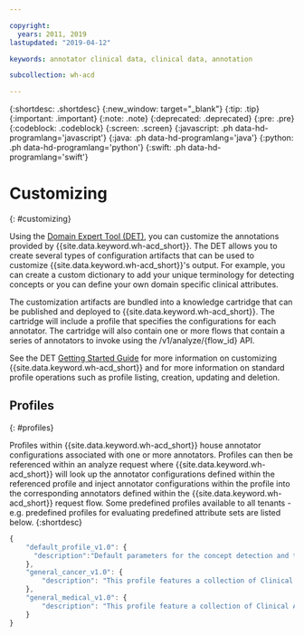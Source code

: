 ```yaml
---

copyright:
  years: 2011, 2019
lastupdated: "2019-04-12"

keywords: annotator clinical data, clinical data, annotation

subcollection: wh-acd

---
```


{:shortdesc: .shortdesc}
{:new_window: target="_blank"}
{:tip: .tip}
{:important: .important}
{:note: .note}
{:deprecated: .deprecated}
{:pre: .pre}
{:codeblock: .codeblock}
{:screen: .screen}
{:javascript: .ph data-hd-programlang='javascript'}
{:java: .ph data-hd-programlang='java'}
{:python: .ph data-hd-programlang='python'}
{:swift: .ph data-hd-programlang='swift'}

# Customizing
{: #customizing}

Using the <a href="https://watsonpow01.rch.stglabs.ibm.com/services/cartridge_det/cartridge-main.html" target="_blank">Domain Expert Tool (DET)</a>, you can customize the annotations provided by  {{site.data.keyword.wh-acd_short}}. The DET allows you to create several types of configuration artifacts that can be used to customize  {{site.data.keyword.wh-acd_short}}'s output. For example, you can create a custom dictionary to add your unique terminology for detecting concepts or you can define your own domain specific clinical attributes.

The customization artifacts are bundled into a knowledge cartridge that can be published and deployed to  {{site.data.keyword.wh-acd_short}}. The cartridge will include a profile that specifies the configurations for each annotator. The cartridge will also contain one or more flows that contain a series of annotators to invoke using the /v1/analyze/{flow_id} API.  

See the DET <a href="https://watsonpow01.rch.stglabs.ibm.com/services/cartridge_det/help/DET_GettingStartedGuide.pdf">Getting Started Guide</a> for more information on customizing  {{site.data.keyword.wh-acd_short}} and for more information on standard profile operations such as profile listing, creation, updating and deletion.

## Profiles
{: #profiles}

Profiles within  {{site.data.keyword.wh-acd_short}} house annotator configurations associated with one or more annotators. Profiles can then be referenced within an  analyze request where  {{site.data.keyword.wh-acd_short}} will look up the annotator configurations defined within the referenced profile and inject annotator configurations within the profile into the corresponding annotators defined within the  {{site.data.keyword.wh-acd_short}} request flow. Some predefined profiles available to all tenants - e.g. predefined profiles for evaluating predefined attribute sets are listed below.
{:shortdesc}

```javascript
{
    "default_profile_v1.0": {
      "description":"Default parameters for the concept detection and the attribute detection annotators when no profile id is specified in the flow. "
    },
    "general_cancer_v1.0": {
        "description": "This profile features a collection of Clinical Attributes that focus on cancer patient disease characteristics including the cancer type, disease progression, staging, tumor markers, and treatments."
    },
    "general_medical_v1.0": {
        "description": "This profile feature a collection of Clinical Attributes that represent the patient characteristics commonly used by physicians during a medical examination including laboratory, demographics, symptoms, diseases, and procedures."
    }
}
```
